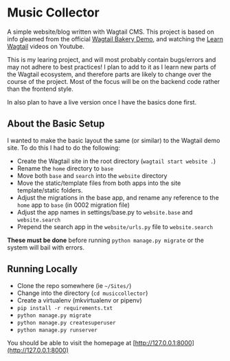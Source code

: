 # Music Collector

A simple website/blog written with Wagtail CMS. This project is based on info gleamed from
the official [Wagtail Bakery Demo](https://github.com/wagtail/bakerydemo), and watching the
[Learn Wagtail](https://www.youtube.com/playlist?list=PLMQHMcNi6ocsS8Bfnuy_IDgJ4bHRRrvub) videos on Youtube.

This is my learing project, and will most probably contain bugs/errors and may not adhere to best practices! I
plan to add to it as I learn new parts of the Wagtail ecosystem, and therefore parts are likely to change over
the course of the project. Most of the focus will be on the backend code rather than the frontend style.

In also plan to have a live version once I have the basics done first.

## About the Basic Setup
I wanted to make the basic layout the same (or similar) to the Wagtail demo site. To do this I had to do the following:

- Create the Wagtail site in the root directory (`wagtail start website .`)
- Rename the `home` directory to `base`
- Move both `base` and `search` into the `website` directory
- Move the static/template files from both apps into the site template/static folders.
- Adjust the migrations in the base app, and rename any reference to the `home` app to `base` (in 0002 migration file)
- Adjust the app names in settings/base.py to `website.base` and `website.search`
- Prepend the search app in the `website/urls.py` file to `website.search`

**These must be done** before running `python manage.py migrate` or the system will bail with errors.

## Running Locally
- Clone the repo somewhere (ie `~/Sites/`)
- Change into the directory (`cd musiccollector`)
- Create a virtualenv (mkvirtualenv or pipenv)
- `pip install -r requirements.txt`
- `python manage.py migrate`
- `python manage.py createsuperuser`
- `python manage.py runserver`

You should be able to visit the homepage at [http://127.0.0.1:8000](http://127.0.0.1:8000)